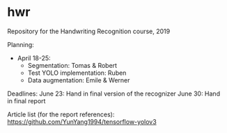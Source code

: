# hwr
Repository for the Handwriting Recognition course, 2019

Planning:
* April 18-25:
  - Segmentation: Tomas & Robert
  - Test YOLO implementation: Ruben
  - Data augmentation: Emile & Werner




Deadlines:
June 23: Hand in final version of the recognizer
June 30: Hand in final report




Article list (for the report references):
https://github.com/YunYang1994/tensorflow-yolov3
